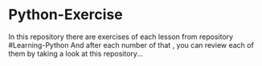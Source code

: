 # Python-Exercise

In this repository there are exercises of each lesson from repository #Learning-Python 
And after each number of that , you can review each of them by taking a look at this repository...
